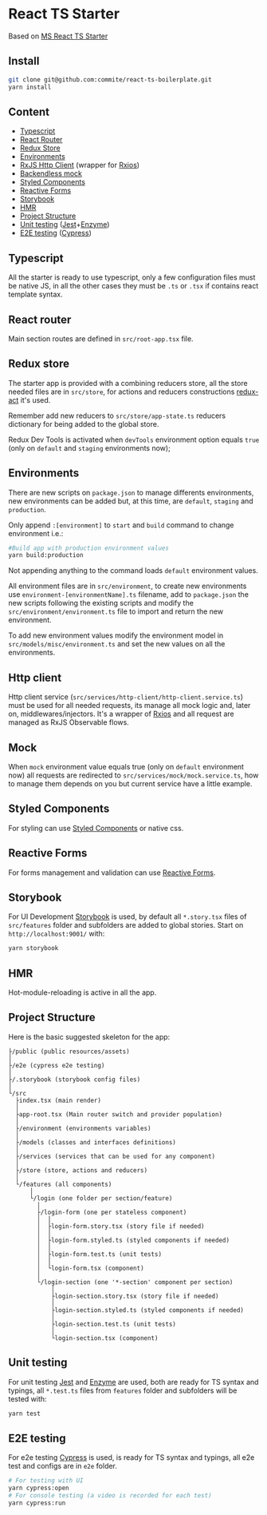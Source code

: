 # React TS Starter

Based on [MS React TS Starter](https://github.com/Microsoft/TypeScript-React-Starter)

## Install

```bash
git clone git@github.com:commite/react-ts-boilerplate.git
yarn install
```

## Content

* [Typescript](#typescript)
* [React Router](#react-router)
* [Redux Store](#redux-store)
* [Environments](#environments)
* [RxJS Http Client](#http-client) (wrapper for [Rxios](https://github.com/davguij/rxios))
* [Backendless mock](#mock)
* [Styled Components](#styled-components)
* [Reactive Forms](#reactive-forms)
* [Storybook](#storybook)
* [HMR](#hmr)
* [Project Structure](#project-structure)
* [Unit testing](#unit-testing) ([Jest](https://facebook.github.io/jest/)+[Enzyme](https://github.com/airbnb/enzyme))
* [E2E testing](#e2e-testing) ([Cypress](https://www.cypress.io/))

## Typescript

All the starter is ready to use typescript, only a few configuration files must be native JS, in all the other cases they must be `.ts` or `.tsx` if contains react template syntax.

## React router

Main section routes are defined in `src/root-app.tsx` file.

## Redux store

The starter app is provided with a combining reducers store, all the store needed files are in `src/store`, for actions and reducers constructions [redux-act](https://github.com/pauldijou/redux-act) it's used.

Remember add new reducers to `src/store/app-state.ts` reducers dictionary for being added to the global store.

Redux Dev Tools is activated when `devTools` environment option equals `true` (only on `default` and `staging` environments now);

## Environments

There are new scripts on `package.json` to manage differents environments, new environments can be added but, at this time, are `default`, `staging` and `production`.

Only append `:[environment]` to `start` and `build` command to change environment i.e.:

```bash
#Build app with production environment values
yarn build:production
```

Not appending anything to the command loads `default` environment values.

All environment files are in `src/environment`, to create new environments use `environment-[environmentName].ts` filename, add to `package.json` the new scripts following the existing scripts and modify the `src/environment/environment.ts` file to import and return the new environment.

To add new environment values modify the environment model in `src/models/misc/environment.ts` and set the new values on all the environments.

## Http client

Http client service (`src/services/http-client/http-client.service.ts`) must be used for all needed requests, its manage all mock logic and, later on, middlewares/injectors. It's a wrapper of [Rxios](https://github.com/davguij/rxios) and all request are managed as RxJS Observable flows.

## Mock

When `mock` environment value equals true (only on `default` environment now) all requests are redirected to `src/services/mock/mock.service.ts`, how to manage them depends on you but current service have a little example.

## Styled Components

For styling can use [Styled Components](https://www.styled-components.com/) or native css.

## Reactive Forms

For forms management and validation can use [Reactive Forms](https://github.com/bietkul/react-reactive-form).

## Storybook

For UI Development [Storybook](https://storybook.js.org/) is used, by default all `*.story.tsx` files of `src/features` folder and subfolders are added to global stories. Start on `http://localhost:9001/` with:

```bash
yarn storybook
```

## HMR

Hot-module-reloading is active in all the app.

## Project Structure

Here is the basic suggested skeleton for the app:

```text
├/public (public resources/assets)
│
├/e2e (cypress e2e testing)
│
├/.storybook (storybook config files)
│
└/src
  ├index.tsx (main render)
  │
  ├app-root.tsx (Main router switch and provider population)
  │
  ├/environment (environments variables)
  │
  ├/models (classes and interfaces definitions)
  │
  ├/services (services that can be used for any component)
  │
  ├/store (store, actions and reducers)
  │
  └/features (all components)
      │
      └/login (one folder per section/feature)
        │
        ├/login-form (one per stateless component)
        │  │
        │  ├login-form.story.tsx (story file if needed)
        │  │
        │  ├login-form.styled.ts (styled components if needed)
        │  │
        │  ├login-form.test.ts (unit tests)
        │  │
        │  └login-form.tsx (component)
        │
        └/login-section (one '*-section' component per section)
            │
            ├login-section.story.tsx (story file if needed)
            │
            ├login-section.styled.ts (styled components if needed)
            │
            ├login-section.test.ts (unit tests)
            │
            └login-section.tsx (component)
```

## Unit testing

For unit testing [Jest](https://facebook.github.io/jest/) and [Enzyme](https://github.com/airbnb/enzyme) are used, both are ready for TS syntax and typings, all `*.test.ts` files from `features` folder and subfolders will be tested with:

```bash
yarn test
```

## E2E testing

For e2e testing [Cypress](https://www.cypress.io/) is used, is ready for TS syntax and typings, all e2e test and configs are in `e2e` folder.

```bash
# For testing with UI
yarn cypress:open
# For console testing (a video is recorded for each test)
yarn cypress:run
```